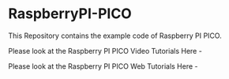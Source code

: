 # RaspberryPI-PICO
This Repository contains the example code of Raspberry PI PICO.

Please look at the Raspberry PI PICO Video Tutorials Here - 

Please look at the Raspberry PI PICO Web Tutorials Here - 
